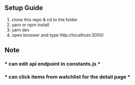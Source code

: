 ## Setup Guide
1. clone this repo & cd to the folder
2. yarn or npm install
3. yarn dev 
4. open broswer and type http://localhost:3000/

## Note
### * can edit api endpoint in constants.js * 
### * can click items from watchlist for the detail page *
